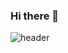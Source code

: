 ### Hi there 👋
![header](https://capsule-render.vercel.app/api?type=wave&color=auto&height=300&section=header&text=Eun%20develope&fontSize=90)

<!--
**Silversi06/Silversi06** is a ✨ _special_ ✨ repository because its `README.md` (this file) appears on your GitHub profile.

Here are some ideas to get you started:

- 🔭 I’m currently working on ...
- 🌱 I’m currently learning ...
- 👯 I’m looking to collaborate on ...
- 🤔 I’m looking for help with ...
- 💬 Ask me about ...
- 📫 How to reach me: ...
- 😄 Pronouns: ...
- ⚡ Fun fact: ...
-->
